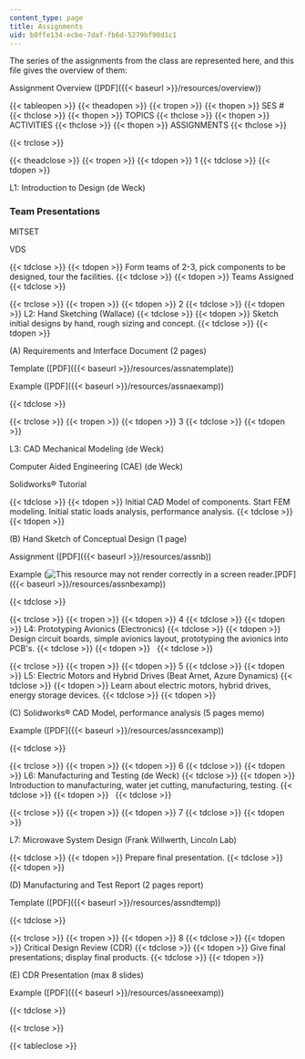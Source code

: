 ```yaml
---
content_type: page
title: Assignments
uid: b0ffe134-ecbe-7daf-fb6d-5279bf90d1c1
---
```


The series of the assignments from the class are represented here, and this file gives the overview of them:

Assignment Overview ([PDF]({{< baseurl >}}/resources/overview))

{{< tableopen >}}
{{< theadopen >}}
{{< tropen >}}
{{< thopen >}}
SES #
{{< thclose >}}
{{< thopen >}}
TOPICS
{{< thclose >}}
{{< thopen >}}
ACTIVITIES
{{< thclose >}}
{{< thopen >}}
ASSIGNMENTS
{{< thclose >}}

{{< trclose >}}

{{< theadclose >}}
{{< tropen >}}
{{< tdopen >}}
1
{{< tdclose >}}
{{< tdopen >}}


L1: Introduction to Design (de Weck)

### Team Presentations

MITSET

VDS


{{< tdclose >}}
{{< tdopen >}}
Form teams of 2-3, pick components to be designed, tour the facilities.
{{< tdclose >}}
{{< tdopen >}}
Teams Assigned
{{< tdclose >}}

{{< trclose >}}
{{< tropen >}}
{{< tdopen >}}
2
{{< tdclose >}}
{{< tdopen >}}
L2: Hand Sketching (Wallace)
{{< tdclose >}}
{{< tdopen >}}
Sketch initial designs by hand, rough sizing and concept.
{{< tdclose >}}
{{< tdopen >}}


(A) Requirements and Interface Document (2 pages)

Template ([PDF]({{< baseurl >}}/resources/assnatemplate))

Example ([PDF]({{< baseurl >}}/resources/assnaexamp))


{{< tdclose >}}

{{< trclose >}}
{{< tropen >}}
{{< tdopen >}}
3
{{< tdclose >}}
{{< tdopen >}}


L3: CAD Mechanical Modeling (de Weck)

Computer Aided Engineering (CAE) (de Weck)

Solidworks® Tutorial


{{< tdclose >}}
{{< tdopen >}}
Initial CAD Model of components. Start FEM modeling. Initial static loads analysis, performance analysis.
{{< tdclose >}}
{{< tdopen >}}


(B) Hand Sketch of Conceptual Design (1 page)

Assignment ([PDF]({{< baseurl >}}/resources/assnb))

Example (![This resource may not render correctly in a screen reader.](/images/inacessible.gif)[PDF]({{< baseurl >}}/resources/assnbexamp))


{{< tdclose >}}

{{< trclose >}}
{{< tropen >}}
{{< tdopen >}}
4
{{< tdclose >}}
{{< tdopen >}}
L4: Prototyping Avionics (Electronics)
{{< tdclose >}}
{{< tdopen >}}
Design circuit boards, simple avionics layout, prototyping the avionics into PCB's.
{{< tdclose >}}
{{< tdopen >}}
 
{{< tdclose >}}

{{< trclose >}}
{{< tropen >}}
{{< tdopen >}}
5
{{< tdclose >}}
{{< tdopen >}}
L5: Electric Motors and Hybrid Drives (Beat Arnet, Azure Dynamics)
{{< tdclose >}}
{{< tdopen >}}
Learn about electric motors, hybrid drives, energy storage devices.
{{< tdclose >}}
{{< tdopen >}}


(C) Solidworks® CAD Model, performance analysis (5 pages memo)

Example ([PDF]({{< baseurl >}}/resources/assncexamp))


{{< tdclose >}}

{{< trclose >}}
{{< tropen >}}
{{< tdopen >}}
6
{{< tdclose >}}
{{< tdopen >}}
L6: Manufacturing and Testing (de Weck)
{{< tdclose >}}
{{< tdopen >}}
Introduction to manufacturing, water jet cutting, manufacturing, testing.
{{< tdclose >}}
{{< tdopen >}}
 
{{< tdclose >}}

{{< trclose >}}
{{< tropen >}}
{{< tdopen >}}
7
{{< tdclose >}}
{{< tdopen >}}


L7: Microwave System Design (Frank Willwerth, Lincoln Lab)


{{< tdclose >}}
{{< tdopen >}}
Prepare final presentation.
{{< tdclose >}}
{{< tdopen >}}


(D) Manufacturing and Test Report (2 pages report)

Template ([PDF]({{< baseurl >}}/resources/assndtemp))


{{< tdclose >}}

{{< trclose >}}
{{< tropen >}}
{{< tdopen >}}
8
{{< tdclose >}}
{{< tdopen >}}
Critical Design Review (CDR)
{{< tdclose >}}
{{< tdopen >}}
Give final presentations; display final products.
{{< tdclose >}}
{{< tdopen >}}


(E) CDR Presentation (max 8 slides)

Example ([PDF]({{< baseurl >}}/resources/assneexamp))


{{< tdclose >}}

{{< trclose >}}

{{< tableclose >}}